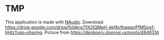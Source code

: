 # TMP
This application is made with [NAudio](https://github.com/naudio/NAudio).
Download:
https://drive.google.com/drive/folders/11X2IQMeH-qkf4vfhwqanPfM0og1-IH4z?usp=sharing.
Picture from https://danbooru.donmai.us/posts/4846314
